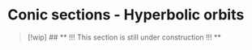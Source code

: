 # Conic sections - Hyperbolic orbits

> [!wip] ## ** !!! This section is still under construction !!! **

<!-- Wakker section 8.1, 8.2 -->
